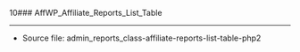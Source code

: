 10### AffWP_Affiliate_Reports_List_Table

----

- Source file: admin_reports_class-affiliate-reports-list-table-php2